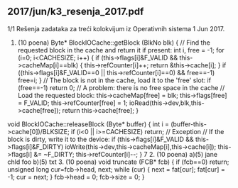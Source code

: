 2017/jun/k3_resenja_2017.pdf
--------------------------------------------------------------------------------


1/1 
Rešenja zadataka za 
treći kolokvijum iz Operativnih sistema 1 
Jun 2017. 
1. (10 poena) 
Byte* BlockIOCache::getBlock (BlkNo blk) { 
  // Find the requested block in the cache and return it if present: 
  int i, free = -1; 
  for (i=0; i<CACHESIZE; i++) { 
    if (this->flags[i]&F_VALID && this->cacheMap[i]==blk) { 
      this->refCounter[i]++; 
      return &this->cache[i]; 
    } 
    if ((this->flags[i]&F_VALID==0 || this->refCounter[i]==0) 
        && free==-1) free=i; 
  } 
  // The block is not in the cache, load it to the 'free' slot: 
  if (free==-1) return 0; // A problem: there is no free space in the cache 
  // Load the requested block: 
  this->cacheMap[free] = blk; 
  this->flags[free] = F_VALID; 
  this->refCounter[free] = 1; 
  ioRead(this->dev,blk,this->cache[free]); 
  return this->cache[free]; 
} 
 
void BlockIOCache::releaseBlock (Byte* buffer) { 
  int i = (buffer-this->cache[0])/BLKSIZE; 
  if (i<0 || i>=CACHESIZE) return; // Exception 
  // If the block is dirty, write it to the device: 
  if (this->flags[i]&F_VALID && this->flags[i]&F_DIRTY) 
    ioWrite(this->dev,this->cacheMap[i],this->cache[i]); 
  this->flags[i] &= ~F_DIRTY; 
  this->refCounter[i]--; 
} 
7 
2.   (10 poena) 
a)(5) jane   chld   foo 
b)(5) txt 
3.   (10 poena) 
void truncate (FCB* fcb) { 
  if (fcb==0) return; 
  unsigned long cur=fcb->head, next; 
  while (cur) { 
    next = fat[cur]; 
    fat[cur] = -1; 
    cur = next; 
  } 
  fcb->head = 0; 
  fcb->size = 0; 
} 